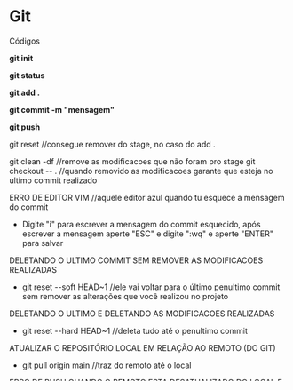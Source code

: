 # Git
Códigos

**git init**

**git status**

**git add .**

**git commit -m "mensagem"**

**git push**

git reset       //consegue remover do stage, no caso do add .

git clean -df  //remove as modificacoes que não foram pro stage
git checkout -- .  //quando removido as modificacoes garante que esteja no ultimo commit realizado

ERRO DE EDITOR VIM //aquele editor azul quando tu esquece a mensagem do commit
- Digite "i" para escrever a mensagem do commit esquecido, após escrever a mensagem aperte "ESC" e digite ":wq" e aperte "ENTER" para salvar

DELETANDO O ULTIMO COMMIT SEM REMOVER AS MODIFICACOES REALIZADAS
- git reset --soft HEAD~1 //ele vai voltar para o último penultimo commit sem remover as alterações que você realizou no projeto

DELETANDO O ULTIMO E DELETANDO AS MODIFICACOES REALIZADAS
- git reset --hard HEAD~1 //deleta tudo até o penultimo commit

ATUALIZAR O REPOSITÓRIO LOCAL EM RELAÇÃO AO REMOTO (DO GIT)
- git pull origin main //traz do remoto até o local

ERRO DE PUSH QUANDO O REMOTO ESTA DESATUALIZADO DO LOCAL E VOCE TEM COMMITS PARA DAR PUSH
- git pull origin main //vai abrir o editor VIM para realizar um merge (união) dos commit que você realizou com os commit que você não tem do local
- aperte "ESC" e digite ":wq" e aperte "ENTER" //com isso vai puxar os arquivos do local pro remoto e ainda vai ter os commits que você realizou pronto para dar o push

